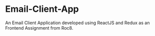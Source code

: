 # Email-Client-App
An Email Client Application developed using ReactJS and Redux  as an Frontend Assignment from Roc8.
